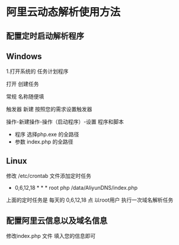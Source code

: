 # 阿里云动态解析使用方法

## 配置定时启动解析程序

## Windows

1.打开系统的 任务计划程序

打开 创建任务

常规  名称随便填

触发器  新建 按照您的需求设置触发器

操作-新建操作-操作（启动程序）-设置 程序和脚本

- 程序  选择php.exe 的全路径
- 参数  index.php 的全路径

## Linux


修改 /etc/crontab 文件添加定时任务


* 0,6,12,18 * * * root php /data/AliyunDNS/index.php


上面的定时任务是 每天的  0,6,12,18 点 以root用户 执行一次域名解析任务



## 配置阿里云信息以及域名信息

修改index.php 文件 填入您的信息即可

